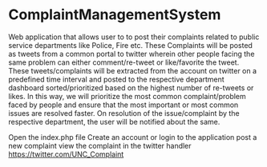 # ComplaintManagementSystem
Web application that allows user to to post their complaints related to public service departments like Police, Fire etc. 
These Complaints will be posted as tweets from a common portal to twitter wherein other people facing the same problem can either comment/re-tweet or like/favorite the tweet. 
These tweets/complaints will be extracted from the account on twitter on a predefined time interval and posted to the respective department dashboard sorted/prioritized based on the highest number of re-tweets or likes. 
In this way, we will prioritize the most common complaint/problem faced by people and ensure that the most important or most common issues are resolved faster. 
On resolution of the issue/complaint by the respective department, the user will be notified about the same.


Open the index.php file
Create an account or login to the application
post a new complaint
view the complaint in the twitter handler https://twitter.com/UNC_Complaint
